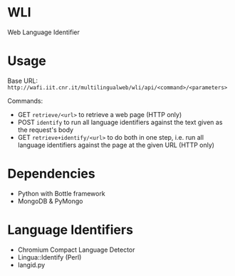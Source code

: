 WLI
===

Web Language Identifier

# Usage
Base URL: `http://wafi.iit.cnr.it/multilingualweb/wli/api/<command>/<parameters>`

Commands:
- GET `retrieve/<url>` to retrieve a web page (HTTP only)
- POST `identify` to run all language identifiers against the text given as the request's body
- GET `retrieve+identify/<url>` to do both in one step, i.e. run all language identifiers against the page at the given URL (HTTP only)

# Dependencies
- Python with Bottle framework
- MongoDB & PyMongo

# Language Identifiers
- Chromium Compact Language Detector
- Lingua::Identify (Perl)
- langid.py